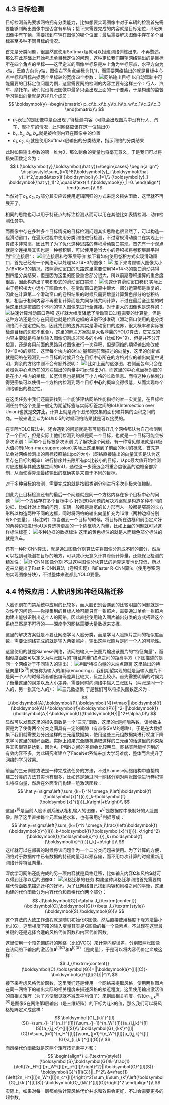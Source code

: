 ## 4.3 目标检测
目标检测首先要求网络拥有分类能力，比如想要实现图像中对于车辆的检测首先需要能够判断出图像中是否含有车辆；接下来需要完成的内容就是目标定位，即已知图像中有车辆，需要找到车辆在图像的哪个位置；最后需要解决图像中存在多个目标甚至多种不同目标的情况。


首先是分类问题，很显然这使用Softmax层就可以搭建网络训练出来，不再赘述。那么在此基础上开始考虑单目标定位的问题，这种定位我们期望网络输出的是目标所在四个角点的坐标——这里定义的图像坐标系是左上角为坐标原点，水平方向为x轴，垂直方向为y轴，图像右下角点坐标为(1,1)，而需要网络输出的就是目标中心点坐标和目标占据两个坐标轴的宽度四个参数：
![网络输出目标](../Pic/image-26.png)
以自动驾驶中可能需要的目标定位问题为例，这里需要网络检测的内容主要有这样三个：行人、汽车、摩托车。我们假设每张图像中最多只会出现上面的一个要素，于是构建的监督学习输出向量就是这样几个成员：
$$
\boldsymbol{y}=\begin{bmatrix}
p_c\\b_x\\b_y\\b_h\\b_w\\c_1\\c_2\\c_3
\end{bmatrix}\\
$$
- $p_c$表征的是图像中是否出现了待检测内容（可能会出现图片中没有行人、汽车、摩托车的情况，此时网络应该在这一位输出0）
- $b_x, b_y, b_h, b_w$就是被检测内容在图像中的位置
- $c_1,c_2,c_3$就是使用Softmax层输出的分类结果，指示网络的分类结果

此时如果输出参数的第一维为0，那么剩余的变量也将毫无意义，于是我们可以将损失函数定义为：
$$
L(\boldsymbol{y},\boldsymbol{\hat y})=\begin{cases}
\begin{align*}
\displaystyle\sum_{i=1}^8(\boldsymbol{y}_i-\boldsymbol{\hat y}_i)^2,\quad&\text{if
 }\boldsymbol{y}_1=1,\\
(\boldsymbol{y}_1-\boldsymbol{\hat y}_1)^2,\quad&\text{if
 }\boldsymbol{y}_1=0.
\end{align*}
\end{cases}\\
$$
当然对于$c_1,c_2,c_3$部分其实应该使用逻辑回归的方式来定义损失函数，这里就不再展开了。


相同的思路也可以用于特征点的标注检测从而可以用在其他比如表情检测、动作检测任务中。


而图像中存在多种多个目标情况的目标检测问题其实思路也很显然了，可以构造一组滑动窗口，在遍历过程中使用分类网络进行检测，不过常规滑动窗口在实现上计算成本非常高，因此有了为了优化这种思路的卷积滑动窗口实现。首先有一个观点就是全连接层其实也是一种卷积层，可以使用适当大小的卷积核将卷积层展平得到“全连接层”：
![全连接层和卷积层等价](../Pic/image-25.png)
接下看如何使用卷积方式实现滑动窗口，首先已经有一个网络可以处理14×14×3的图像：
![](../Pic/image-24.png)
接下来考虑输入图像大小为16×16×3的情况，按照滑动窗口的思路这里需要使用14×14×3的窗口滑动共得到四组分类结果，但是因为这里的图像重合部分很大，所以前期卷积运算的重合度很高，因此构造出了卷积形式的滑动窗口实现：
![快速计算滑动窗口卷积](../Pic/image-23.png)
实际上由于卷积核大小远小于图像大小，在滑动窗口运算中很大一部分运算都是重复的，因此在计算第二个滑动窗口的卷积结果的时候只需要增量计算黄色部分的卷积结果，相当于相同内容不再重复计算而是共同存储共同计算，不过在最后全连接的时候这里还是按照四个不同的输入图像来进行全连接。对于更大的图像也是这样的：
![快速计算滑动窗口卷积](../Pic/image-22.png)
这样就大幅度降低了滑动窗口过程需要的计算量，但是这种方法还是会存在问题也就是位置边框的识别不够准确（滑动窗口使用的是分类网络而不是定位网络，因此找到的边界其实是滑动窗口的边界，很大概率和实际被检测目标的边框不重合），这里的解决方案就是大名鼎鼎的YOLO算法，它完成的内容主要就是将单张输入图像切割成非常多的小格（比如19×19），但是并不分开检测，还是套用前面的思路只对图像进行一次卷积，但是网络的期望输出修改成19×19×8的矩阵，这里每个块内的8维向量都是前面描述的向量$\boldsymbol{y}$，这里的创新点就是网络在观测到一个目标的时候只会在目标中心所在的方格对应的输出向量中说明，剩余的方格中则不会有额外说明：
![](../Pic/image-21.png)
比如上面的这张图，右侧面包车只会在黄橙色中心点所在的方块输出的向量中将pc输出为1，而这里的中心点坐标对应的是在小方格内的坐标，长宽信息也是相对于小方格的长款信息。而将这种方格划分得更密集可以使得一个方格内检测到两个目标**中心**的概率变得很低，从而实现每个网格输出的稳定性。


在这类任务中我们还需要找到一个能够评估网络性能指标的唯一实变量，在目标检测任务中这个变量一般定为期望标签与实际标签之间的IoU(Intersection over Union)也就是**交并比**，计算上就是两个图形的交集的面积和并集的面积之间的商。一般来说会认为IoU≥0.5的时候网络结果就是可以接受的。


在实际YOLO算法中，还会遇到的问题就是有可能有好几个网格都认为自己检测到了一个目标，但是实际上他们检测到的都是同一个目标，也就是一个目标可能会被多次识别：
![单个目标被多次识别](../Pic/image-20.png)
为了解决这个问题，有一种常见做法就是非极大值抑制(Non-max suppression).实际上这里用到了前面的IoU的概念，首先算法会对网络检测出的目标按照输出pc的大小（网络直接输出的向量其实是认为这里存在目标的概率）进行排序并去除所有pc比较小的目标，从pc最大值开始检测对应边框与其他边框之间的IoU，通过这一步筛选会将重合度很高的边框全部抑制，从而使得算法最终输出的框确实是来自于不同的目标。


对于多种目标的检测，需要完成的就是按照类别分别进行多次非极大值抑制。


到此为止目标检测还有的最后一个问题就是同一个方格内存在多个目标中心的问题：
![一个方格存在多个目标中心](../Pic/image-19.png)
针对这种问题的解决方案就是构造多种不同的边框，比如针对上面的问题，车辆一般都是扁宽的长方形而人一般都是窄高的长方形所以构造两种不同的边框，同时将网络的输出向量扩充为16维（两种边框分别有8个变量），（标注时）每当遇到一个目标的时候，将目标所在边框和前面定义好的两种边框进行IoU运算选择更高的一个边框填入向量，比如上面的问题就可以这样标注标签：
![多种边框的数据标注](../Pic/image-18.png)
这里的黄色标注的就是人而绿色部分标注的就是汽车。


还有一种R-CNN算法，就是通过图像分割算法先将图像分割成不同的部分，然后可以找到可能潜在目标的地方，可以减小无意义计算降低计算量，还能保证检测的精准性：
![R-CNN 图像分割](../Pic/image-17.png)
不过这种图像分块算法的运算速度也比较低，所以近来又提出了Fast R-CNN算法（卷积实现）和Faster R-CNN算法（使用卷积网络实现图像分块），不过整体来说都比YOLO要慢。
## 4.4 特殊应用：人脸识别和神经风格迁移
人脸识别在门禁系统中应用的比较多，而人脸识别会遇到的比较明显的问题就是一次性学习问题——你搜集到的目标人脸可能只有一张照片，需要通过单单一张照片构建出能够识别出这个人的网络。因此直接使用输入图片输出分类的方式搭建这个系统显然是不可行的——深度学习网络需要大量数据来支撑。


这里的解决方案就是不要让网络学习人脸分类，而是学习人脸照片之间的相似度函数，需要让网络完成的就是输入两张照片，输出这两张照片是同一个人的可能性。


这里使用的就是Siamese网络，该网络输入一张图片输出该图片的“特征向量”，而相似度函数可以定义为两张图片的“特征向量”终点之间的距离平方（下图描述的是同一个网络对于不同输入的输出）：
![判断特征向量的末端点距离](../Pic/image-16.png)
这里输出的特征向量$\boldsymbol{f}(\boldsymbol{x}^{(i)})$就被称为输入的编码(encoding)，我们期望实现的就是当输入图片不是同一个人的时候两者输出编码差异比较大，反之比较小。首先需要明确的时候为了衡量这里的误差以及大小差异，需要同时向网络中输入三张图片（两张是同一个人的，另一张其他人的）：
![三元数据集](../Pic/image-15.png)
于是我们可以将损失函数定义为：
$$
L(\boldsymbol{A},\boldsymbol{P},\boldsymbol{N})=\max(||\boldsymbol{f}(\boldsymbol{A})-\boldsymbol{f}(\boldsymbol{P})||^2-||\boldsymbol{f}(\boldsymbol{A})-\boldsymbol{f}(\boldsymbol{N})||^2+\alpha,0)\\
$$
显然可以发现这里的损失函数是一个“三元”函数，这里的$\alpha$是间隙系数，该参数主要是为了使得两个分类之间具有一定的间隙（有点像SVM的思路）。于是在大数据集下我们就需要划分出这样的三元组数据集，使用这些三元组数据集进行梯度下降来学习这里的编码函数。实际上如果完全随机选取这样的三元组的话这里的约束条件其实很容易达到，因为A，P和N之间的差距会比较明显，网络实际能学习到的有效内容不多，为此研究者建立了FaceNet系统来加大学习难度，整体而言提升了网络的学习效果。


前面的三元训练方法是一种完成该任务的方法，不过Siamese网络结构中直接构建二分类的方法其实也有很多，比如还是通过同一网络分别对两张图像进行卷积输出特征向量，然后在外面专门构建一组激活函数：
$$
\hat y=\sigma\left(\sum_{k=1}^N \omega_i\left|\boldsymbol{f}(\boldsymbol{x}^{(i)})_k-\boldsymbol{f}(\boldsymbol{x}^{(j)})_k\right|+b\right)\\
$$
这里$\boldsymbol{x}^{(i)}$是当前人脸识别系统从相机输入的图像，$\boldsymbol{x}^{(j)}$是数据库中录制好的人脸图像。除了这里直接每个元素做差求和，也有采用$\chi^2$判据写成：
$$
\hat y=\sigma\left[\sum_{k=1}^N \omega_i\frac{\left(\boldsymbol{f}(\boldsymbol{x}^{(i)})_k-\boldsymbol{f}(\boldsymbol{x}^{(j)})_k\right)^2}{\boldsymbol{f}(\boldsymbol{x}^{(i)})_k+\boldsymbol{f}(\boldsymbol{x}^{(j)})_k}+b\right]\\
$$
这样就可以在部署的时候将该问题作为一个二分类问题来使用。为了计算的方便，网络对于数据库中已有数据的特征向量可以预存储，而不用每次计算的时候重新用网络计算特征向量。


深度学习网络还能完成的另一项内容就是风格迁移，比如输入内容**C**和风格**S**就可以得到迁移以后的图像**G**：
![风格迁移的任务](../Pic/image-14.png)
构建这种风格迁移网络首先需要构建代价函数来描述迁移的好坏。为了让网络自己找到内容和风格之间的平衡，这里构建的代价函数分为内容代价和风格代价两个部分：
$$
J(\boldsymbol{G})=\alpha J_{\textrm{content}}(\boldsymbol{C},\boldsymbol{G})+\beta J_{\textrm{style}}(\boldsymbol{S},\boldsymbol{G})\\
$$
这个算法的大致工作流程就是随机初始化G图像，然后直接使用梯度下降方法最小化J(G)，这里梯度下降的输入变量其实是G图像的每一个像素点。不过现在这里最关键的还是选择合适的风格代价函数和内容代价函数。


这里使用一个预先训练好的网络（比如VGG）来计算内容误差，分别取两张图像在该网络下输出的激活值$\boldsymbol{a}^{[l](C)}$和$\boldsymbol{a}^{[l](G)}$（是向量），于是可以将内容代价定义成这样：
$$
J_{\textrm{content}}(\boldsymbol{C},\boldsymbol{G})=||\boldsymbol{a}^{[l](C)}-\boldsymbol{a}^{[l](G)}||^2\\
$$
接下来考虑风格代价函数，这里我们还是使用一个网络来提取风格，使用两张图片在同一网络下的输出实际的相关程度来描述风格的接近程度。这里使用输出激活值的自相关矩阵（为了方便起见就不减去平均值了）来刻画相关程度，假设$a_{i,j,k}^{[l](S)}$是图像S在网络第l层输出（是三维矩阵）的下标为i,j,k的值，那么我们可以将风格矩阵定义成这样：
$$
\boldsymbol{G}_{kk'}^{[l](S)}=\sum_{i=1}^{n_H^{[l]}}\sum_{j=1}^{n_W^{[l]}}a_{i,j,k}^{[l](S)}a_{i,j,k'}^{[l](S)}\\
\boldsymbol{G}_{kk'}^{[l](G)}=\sum_{i=1}^{n_H^{[l]}}\sum_{j=1}^{n_W^{[l]}}a_{i,j,k}^{[l](G)}a_{i,j,k'}^{[l](G)}\\
$$
而风格代价函数就是这两个矩阵按元素平方和：
$$
\begin{align*}
J_{\textrm{style}}(\boldsymbol{S},\boldsymbol{G})&=\frac{1}{\left(2n_H^{[l]}n_W^{[l]}n_c^{[l]}\right)^2}||\boldsymbol{G}^{[l](S)}-\boldsymbol{G}^{[l](G)}||_F^2\\
&=\frac{1}{\left(2n_H^{[l]}n_W^{[l]}n_c^{[l]}\right)^2}\sum_k\sum_{k'}\left(\boldsymbol{G}_{kk'}^{[l](S)}-\boldsymbol{G}_{kk'}^{[l](G)}\right)^2
\end{align*}\\
$$
实际上，如果对每一层都单独计算风格代价并求和效果会更好，不过会需要更多的超参数。
